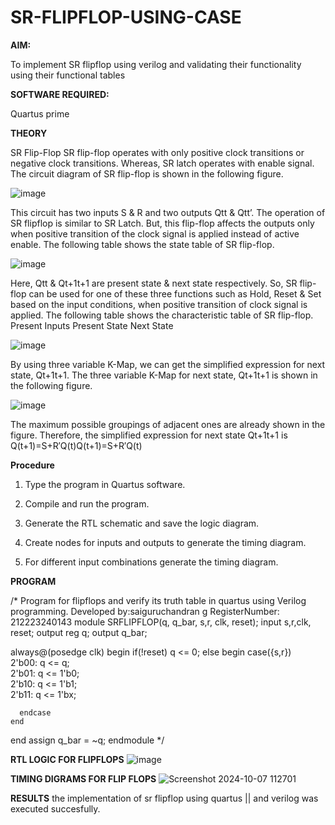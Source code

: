 # SR-FLIPFLOP-USING-CASE

**AIM:**

To implement  SR flipflop using verilog and validating their functionality using their functional tables

**SOFTWARE REQUIRED:**

Quartus prime

**THEORY**

SR Flip-Flop SR flip-flop operates with only positive clock transitions or negative clock transitions. Whereas, SR latch operates with enable signal. The circuit diagram of SR flip-flop is shown in the following figure.

![image](https://github.com/naavaneetha/SR-FLIPFLOP-USING-CASE/assets/154305477/0f710028-ad52-4d3e-9276-8714cf023a25)

 
This circuit has two inputs S & R and two outputs Qtt & Qtt’. The operation of SR flipflop is similar to SR Latch. But, this flip-flop affects the outputs only when positive transition of the clock signal is applied instead of active enable. The following table shows the state table of SR flip-flop.

![image](https://github.com/naavaneetha/SR-FLIPFLOP-USING-CASE/assets/154305477/dabfc4f4-87e3-4cbc-9472-f89ee1b5ed30)

 
Here, Qtt & Qt+1t+1 are present state & next state respectively. So, SR flip-flop can be used for one of these three functions such as Hold, Reset & Set based on the input conditions, when positive transition of clock signal is applied. The following table shows the characteristic table of SR flip-flop. Present Inputs Present State Next State

![image](https://github.com/naavaneetha/SR-FLIPFLOP-USING-CASE/assets/154305477/dd90d16c-aec5-4290-a586-e2346b1e9eb5)

 
By using three variable K-Map, we can get the simplified expression for next state, Qt+1t+1. The three variable K-Map for next state, Qt+1t+1 is shown in the following figure.

![image](https://github.com/naavaneetha/SR-FLIPFLOP-USING-CASE/assets/154305477/473efad6-d70b-4ca7-aeb7-898bbfca319f)

 
The maximum possible groupings of adjacent ones are already shown in the figure. Therefore, the simplified expression for next state Qt+1t+1 is Q(t+1)=S+R′Q(t)Q(t+1)=S+R′Q(t)

**Procedure**

1. Type the program in Quartus software.

2. Compile and run the program.

3. Generate the RTL schematic and save the logic diagram.

4. Create nodes for inputs and outputs to generate the timing diagram.

5. For different input combinations generate the timing diagram.

**PROGRAM**

/* Program for flipflops and verify its truth table in quartus using Verilog programming.
Developed by:saiguruchandran g
RegisterNumber: 212223240143
module SRFLIPFLOP(q, q_bar, s,r, clk, reset);
  input s,r,clk, reset;
  output reg q;
  output q_bar;
 
  always@(posedge clk) begin 
    if(!reset)       q <= 0;
    else 
  begin
      case({s,r})       
	     2'b00: q <= q;    
		  2'b01: q <= 1'b0;  
		  2'b10: q <= 1'b1;  
		  2'b11: q <= 1'bx;                        
                             
      endcase
    end
  end
  assign q_bar = ~q;
endmodule
*/

**RTL LOGIC FOR FLIPFLOPS**
![image](https://github.com/user-attachments/assets/a7fc715d-83f5-42ee-9097-91d418540bf8)

**TIMING DIGRAMS FOR FLIP FLOPS**
![Screenshot 2024-10-07 112701](https://github.com/user-attachments/assets/5d8966df-e827-4575-99dd-2b5bbc30b4c1)

**RESULTS**
the implementation of sr flipflop using quartus || and verilog was executed succesfully.
